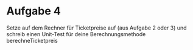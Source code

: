 # Aufgabe 4
Setze auf dem Rechner für Ticketpreise auf (aus Aufgabe 2 oder 3) und schreib einen Unit-Test für deine Berechnungsmethode berechneTicketpreis